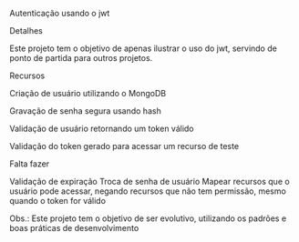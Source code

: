 Autenticação usando o jwt

Detalhes

Este projeto tem o objetivo de apenas ilustrar o uso do jwt, servindo de ponto de partida para outros projetos.



Recursos

Criação de usuário utilizando o MongoDB

Gravação de senha segura usando hash

Validação de usuário retornando um token válido

Validação do token gerado para acessar um recurso de teste


Falta fazer

Validação de expiração
Troca de senha de usuário
Mapear recursos que o usuário pode acessar, negando recursos que não tem permissão, mesmo quando o token for válido 


Obs.: Este projeto tem o objetivo de ser evolutivo, utilizando os padrões e boas práticas de desenvolvimento